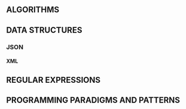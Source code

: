 

## ALGORITHMS

## DATA STRUCTURES

### JSON

#### XML

## REGULAR EXPRESSIONS

## PROGRAMMING PARADIGMS AND PATTERNS